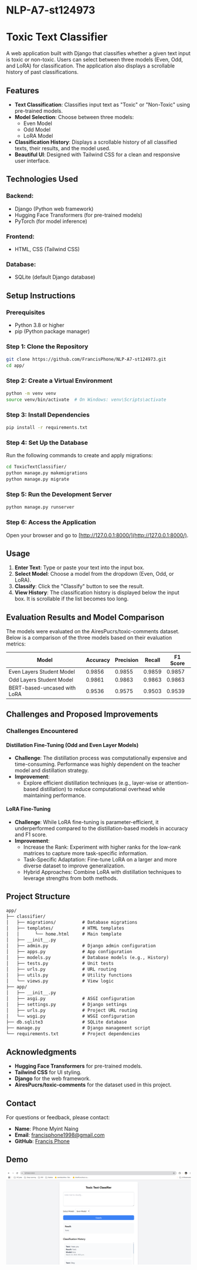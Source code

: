 # NLP-A7-st124973

# Toxic Text Classifier

A web application built with Django that classifies whether a given text input is toxic or non-toxic. Users can select between three models (Even, Odd, and LoRA) for classification. The application also displays a scrollable history of past classifications.

## Features

- **Text Classification**: Classifies input text as "Toxic" or "Non-Toxic" using pre-trained models.
- **Model Selection**: Choose between three models:
  - Even Model
  - Odd Model
  - LoRA Model
- **Classification History**: Displays a scrollable history of all classified texts, their results, and the model used.
- **Beautiful UI**: Designed with Tailwind CSS for a clean and responsive user interface.

## Technologies Used

### Backend:
- Django (Python web framework)
- Hugging Face Transformers (for pre-trained models)
- PyTorch (for model inference)

### Frontend:
- HTML, CSS (Tailwind CSS)

### Database:
- SQLite (default Django database)

## Setup Instructions

### Prerequisites
- Python 3.8 or higher
- pip (Python package manager)

### Step 1: Clone the Repository
```bash
git clone https://github.com/FrancisPhone/NLP-A7-st124973.git
cd app/
```

### Step 2: Create a Virtual Environment
```bash
python -m venv venv
source venv/bin/activate  # On Windows: venv\Scripts\activate
```

### Step 3: Install Dependencies
```bash
pip install -r requirements.txt
```

### Step 4: Set Up the Database
Run the following commands to create and apply migrations:
```bash
cd ToxicTextClassifier/
python manage.py makemigrations
python manage.py migrate
```

### Step 5: Run the Development Server
```bash
python manage.py runserver
```

### Step 6: Access the Application
Open your browser and go to [http://127.0.0.1:8000/](http://127.0.0.1:8000/).

## Usage
1. **Enter Text**: Type or paste your text into the input box.
2. **Select Model**: Choose a model from the dropdown (Even, Odd, or LoRA).
3. **Classify**: Click the "Classify" button to see the result.
4. **View History**: The classification history is displayed below the input box. It is scrollable if the list becomes too long.

## Evaluation Results and Model Comparison

The models were evaluated on the AiresPucrs/toxic-comments dataset. Below is a comparison of the three models based on their evaluation metrics:

| Model                          | Accuracy | Precision | Recall | F1 Score |
|--------------------------------|----------|------------|---------|----------|
| Even Layers Student Model      | 0.9856   | 0.9855     | 0.9859  | 0.9857   |
| Odd Layers Student Model       | 0.9861   | 0.9863     | 0.9863  | 0.9863   |
| BERT-based-uncased with LoRA   | 0.9536   | 0.9575     | 0.9503  | 0.9539   |

## Challenges and Proposed Improvements

### Challenges Encountered

#### **Distillation Fine-Tuning (Odd and Even Layer Models)**
- **Challenge**: The distillation process was computationally expensive and time-consuming. Performance was highly dependent on the teacher model and distillation strategy.
- **Improvement**:
  - Explore efficient distillation techniques (e.g., layer-wise or attention-based distillation) to reduce computational overhead while maintaining performance.

#### **LoRA Fine-Tuning**
- **Challenge**: While LoRA fine-tuning is parameter-efficient, it underperformed compared to the distillation-based models in accuracy and F1 score.
- **Improvement**:
  - Increase the Rank: Experiment with higher ranks for the low-rank matrices to capture more task-specific information.
  - Task-Specific Adaptation: Fine-tune LoRA on a larger and more diverse dataset to improve generalization.
  - Hybrid Approaches: Combine LoRA with distillation techniques to leverage strengths from both methods.

## Project Structure
```
app/
├── classifier/
│   ├── migrations/          # Database migrations
│   ├── templates/           # HTML templates
│   │      └── home.html     # Main template
│   ├── __init__.py
│   ├── admin.py             # Django admin configuration
│   ├── apps.py              # App configuration
│   ├── models.py            # Database models (e.g., History)
│   ├── tests.py             # Unit tests
│   ├── urls.py              # URL routing
│   ├── utils.py             # Utility functions
│   └── views.py             # View logic
├── app/
│   ├── __init__.py
│   ├── asgi.py              # ASGI configuration
│   ├── settings.py          # Django settings
│   ├── urls.py              # Project URL routing
│   └── wsgi.py              # WSGI configuration
├── db.sqlite3               # SQLite database
├── manage.py                # Django management script
└── requirements.txt         # Project dependencies
```

## Acknowledgments
- **Hugging Face Transformers** for pre-trained models.
- **Tailwind CSS** for UI styling.
- **Django** for the web framework.
- **AiresPucrs/toxic-comments** for the dataset used in this project.

## Contact
For questions or feedback, please contact:

- **Name**: Phone Myint Naing  
- **Email**: [francisphone1998@gmail.com](mailto:francisphone1998@gmail.com)  
- **GitHub**: [Francis Phone](https://github.com/FrancisPhone/)  

## Demo
![APP IMAGE](demo.png)